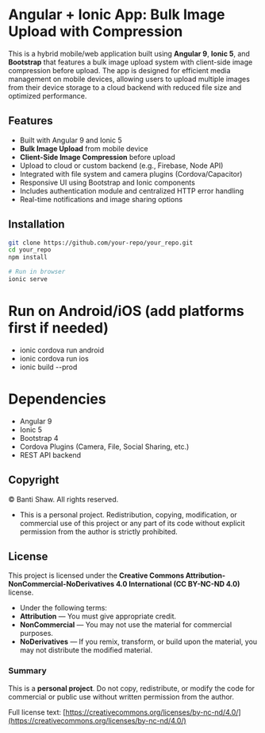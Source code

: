 
# Angular + Ionic App: Bulk Image Upload with Compression

This is a hybrid mobile/web application built using **Angular 9**, **Ionic 5**, and **Bootstrap** that features a bulk image upload system with client-side image compression before upload. The app is designed for efficient media management on mobile devices, allowing users to upload multiple images from their device storage to a cloud backend with reduced file size and optimized performance.

## Features

- Built with Angular 9 and Ionic 5
- **Bulk Image Upload** from mobile device
- **Client-Side Image Compression** before upload
- Upload to cloud or custom backend (e.g., Firebase, Node API)
- Integrated with file system and camera plugins (Cordova/Capacitor)
- Responsive UI using Bootstrap and Ionic components
- Includes authentication module and centralized HTTP error handling
- Real-time notifications and image sharing options


## Installation

```bash
git clone https://github.com/your-repo/your_repo.git
cd your_repo
npm install

# Run in browser
ionic serve
```

# Run on Android/iOS (add platforms first if needed)
- ionic cordova run android
- ionic cordova run ios
- ionic build --prod


# Dependencies
- Angular 9
- Ionic 5
- Bootstrap 4
- Cordova Plugins (Camera, File, Social Sharing, etc.)
- REST API backend


## Copyright

© Banti Shaw. All rights reserved.

- This is a personal project. Redistribution, copying, modification, or commercial use of this project or any part of its code without explicit permission from the author is strictly prohibited.


## License

This project is licensed under the **Creative Commons Attribution-NonCommercial-NoDerivatives 4.0 International (CC BY-NC-ND 4.0)** license.

- Under the following terms:
- **Attribution** — You must give appropriate credit.
- **NonCommercial** — You may not use the material for commercial purposes.
- **NoDerivatives** — If you remix, transform, or build upon the material, you may not distribute the modified material.

### Summary
This is a **personal project**. Do not copy, redistribute, or modify the code for commercial or public use without written permission from the author.

Full license text: [https://creativecommons.org/licenses/by-nc-nd/4.0/](https://creativecommons.org/licenses/by-nc-nd/4.0/)

